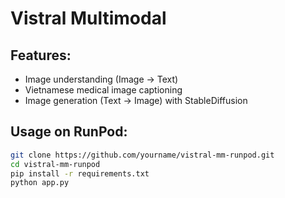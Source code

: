 # Vistral Multimodal

## Features:
- Image understanding (Image → Text)
- Vietnamese medical image captioning
- Image generation (Text → Image) with StableDiffusion

## Usage on RunPod:
```bash
git clone https://github.com/yourname/vistral-mm-runpod.git
cd vistral-mm-runpod
pip install -r requirements.txt
python app.py
```
